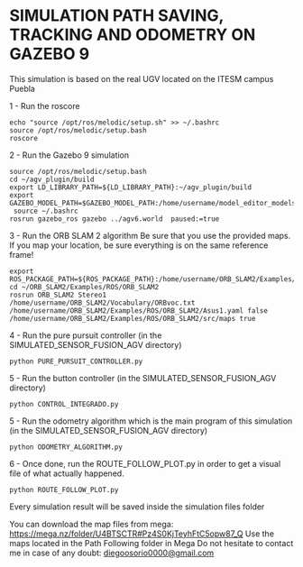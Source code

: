 # SIMULATION PATH SAVING, TRACKING AND ODOMETRY ON GAZEBO 9
This simulation is based on the real UGV located on the ITESM campus Puebla

1 - Run the roscore

	echo "source /opt/ros/melodic/setup.sh" >> ~/.bashrc
	source /opt/ros/melodic/setup.bash
	roscore
2 - Run the Gazebo 9 simulation

	source /opt/ros/melodic/setup.bash
	cd ~/agv_plugin/build
	export LD_LIBRARY_PATH=${LD_LIBRARY_PATH}:~/agv_plugin/build
	export GAZEBO_MODEL_PATH=$GAZEBO_MODEL_PATH:/home/username/model_editor_models
	 source ~/.bashrc
	rosrun gazebo_ros gazebo ../agv6.world  paused:=true
3 - Run the ORB SLAM 2 algorithm
	Be sure that you use the provided maps. If you map your location, be sure everything is on the same reference frame!

	export ROS_PACKAGE_PATH=${ROS_PACKAGE_PATH}:/home/username/ORB_SLAM2/Examples/ROS
	cd ~/ORB_SLAM2/Examples/ROS/ORB_SLAM2
	rosrun ORB_SLAM2 Stereo1 /home/username/ORB_SLAM2/Vocabulary/ORBvoc.txt /home/username/ORB_SLAM2/Examples/ROS/ORB_SLAM2/Asus1.yaml false /home/username/ORB_SLAM2/Examples/ROS/ORB_SLAM2/src/maps true
4 - Run the pure pursuit controller (in the SIMULATED_SENSOR_FUSION_AGV directory)

	python PURE_PURSUIT_CONTROLLER.py
5 - Run the button controller (in the SIMULATED_SENSOR_FUSION_AGV directory)

	python CONTROL_INTEGRADO.py
5 - Run the odometry algorithm which is the main program of this simulation (in the SIMULATED_SENSOR_FUSION_AGV directory)

	python ODOMETRY_ALGORITHM.py
6 - Once done, run the ROUTE_FOLLOW_PLOT.py in order to get a visual file of what actually happened.

	python ROUTE_FOLLOW_PLOT.py
	
Every simulation result will be saved inside the simulation files folder

You can download the map files from mega: https://mega.nz/folder/U4BTSCTR#Pz4S0KjTeyhFtC5opw87_Q
Use the maps located in the Path Following folder in Mega
Do not hesitate to contact me in case of any doubt: diegoosorio0000@gmail.com
